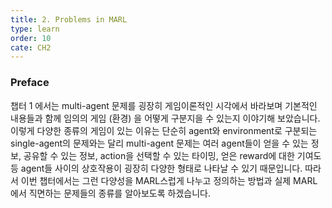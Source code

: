 ```yaml
---
title: 2. Problems in MARL
type: learn
order: 10
cate: CH2
---
```


### Preface

챕터 1 에서는 multi-agent 문제를 굉장히 게임이론적인 시각에서 바라보며 기본적인 내용들과 함께 임의의 게임 (환경) 을 어떻게 구분지을 수 있는지 이야기해 보았습니다. 이렇게 다양한 종류의 게임이 있는 이유는 단순히 agent와 environment로 구분되는 single-agent의 문제와는 달리 multi-agent 문제는 여러 agent들이 얻을 수 있는 정보, 공유할 수 있는 정보, action을 선택할 수 있는 타이밍, 얻은 reward에 대한 기여도등 agent들 사이의 상호작용이 굉장히 다양한 형태로 나타날 수 있기 때문입니다. 따라서 이번 챕터에서는 그런 다양성을 MARL스럽게 나누고 정의하는 방법과 실제 MARL에서 직면하는 문제들의 종류를 알아보도록 하겠습니다.
